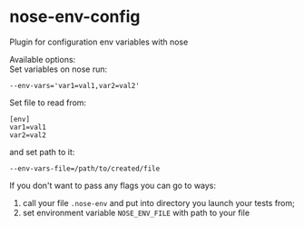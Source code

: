 # nose-env-config
Plugin for configuration env variables with nose

Available options:    
Set variables on nose run:    
```
--env-vars='var1=val1,var2=val2'
```
Set file to read from:
```
[env]
var1=val1
var2=val2
```
and set path to it:
```
--env-vars-file=/path/to/created/file
```
If you don't want to pass any flags you can go to ways:    
1. call your file `.nose-env` and put into directory you launch your tests from;    
2. set environment variable `NOSE_ENV_FILE` with path to your file
